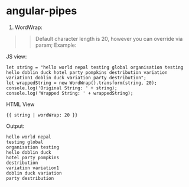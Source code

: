 # angular-pipes


1. WordWrap:
 >> Default character length is 20, however you can override via param;
Example:

JS view:
```
let string = "hello world nepal testing global organisation testing hello doblin duck hotel party pompkins destribution variation variation1 doblin duck variation party destribution";
let wrappedString = new WordWrap().transform(string, 20);
console.log('Original String: ' + string);
console.log('Wrapped String: ' + wrappedString);
```
HTML View
```
{{ string | wordWrap: 20 }}
```
Output:
```
hello world nepal
testing global
organisation testing
hello doblin duck
hotel party pompkins
destribution
variation variation1
doblin duck variation
party destribution
```
